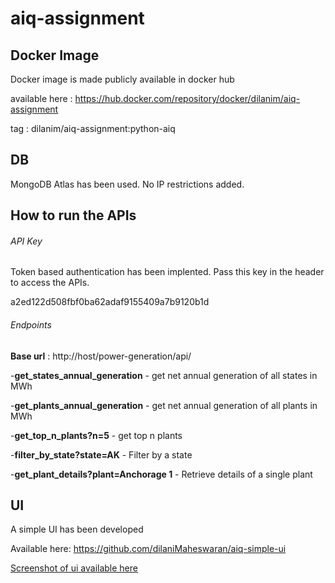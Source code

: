 # aiq-assignment

## Docker Image
Docker image is made publicly available in docker hub

available here : https://hub.docker.com/repository/docker/dilanim/aiq-assignment

tag : dilanim/aiq-assignment:python-aiq

## DB

MongoDB Atlas has been used. No IP restrictions added.

## How to run the APIs

###### API Key

Token based authentication has been implented. Pass this key in the header to access the APIs.

a2ed122d508fbf0ba62adaf9155409a7b9120b1d

###### Endpoints

**Base url** : http://host/power-generation/api/

-**get_states_annual_generation** - get net annual generation of all states in MWh

-**get_plants_annual_generation** - get net annual generation of all plants in MWh

-**get_top_n_plants?n=5** - get top n plants

-**filter_by_state?state=AK** - Filter by a state

-**get_plant_details?plant=Anchorage 1** - Retrieve details of a single plant

## UI
A simple UI has been developed

Available here: https://github.com/dilaniMaheswaran/aiq-simple-ui

    
[Screenshot of ui available here](ui.png)
